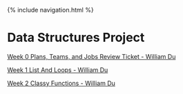 {% include navigation.html %}  
# Data Structures Project
[Week 0 Plans, Teams, and Jobs Review Ticket - William Du](https://github.com/WilliamDu22/WilliamDuRepository/issues/1)

[Week 1 List And Loops - William Du](https://github.com/WilliamDu22/WilliamDuRepository/issues/2)

[Week 2 Classy Functions - William Du](https://github.com/WilliamDu22/WilliamDuRepository/issues/4)
